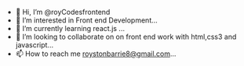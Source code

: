 - 👋 Hi, I’m @royCodesfrontend
- 👀 I’m interested in Front end Development...
- 🌱 I’m currently learning react.js ...
- 💞️ I’m looking to collaborate on on front end work with html,css3 and javascript...
- 📫 How to reach me roystonbarrie8@gmail.com...

<!---
royCodesfrontend/royCodesfrontend is a ✨ special ✨ repository because its `README.md` (this file) appears on your GitHub profile.
You can click the Preview link to take a look at your changes.
--->

